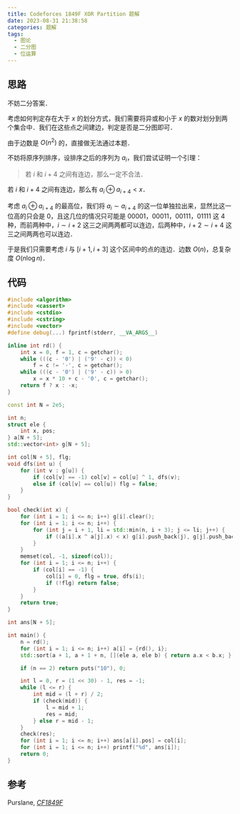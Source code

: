 ```yaml
---
title: Codeforces 1849F XOR Partition 题解
date: 2023-08-31 21:38:58
categories: 题解
tags:
  - 图论
  - 二分图
  - 位运算
---
```


## 思路

不妨二分答案．

考虑如何判定存在大于 $x$ 的划分方式，我们需要将异或和小于 $x$ 的数对划分到两个集合中．我们在这些点之间建边，判定是否是二分图即可．

由于边数是 $O(n^2)$ 的，直接做无法通过本题．

不妨将原序列排序，设排序之后的序列为 $a_i$，我们尝试证明一个引理：

> 若 $i$ 和 $i + 4$ 之间有连边，那么一定不合法．

若 $i$ 和 $i + 4$ 之间有连边，那么有 $a_i \oplus a_{i + 4} < x$．

考虑 $a_i \oplus a_{i + 4}$ 的最高位，我们将 $a_i \sim a_{i + 4}$ 的这一位单独拉出来，显然比这一位高的只会是 $0$，且这几位的情况只可能是 $00001$，$00011$，$00111$，$01111$ 这 $4$ 种，而前两种中，$i \sim i + 2$ 这三之间两两都可以连边，后两种中，$i + 2 \sim i + 4$ 这三之间两两也可以连边．

于是我们只需要考虑 $i$ 与 $[i + 1, i + 3]$ 这个区间中的点的连边．边数 $O(n)$，总复杂度 $O(n \log n)$．

## 代码

```cpp
#include <algorithm>
#include <cassert>
#include <cstdio>
#include <cstring>
#include <vector>
#define debug(...) fprintf(stderr, __VA_ARGS__)

inline int rd() {
	int x = 0, f = 1, c = getchar();
	while (((c - '0') | ('9' - c)) < 0)
		f = c != '-', c = getchar();
	while (((c - '0') | ('9' - c)) > 0)
		x = x * 10 + c - '0', c = getchar();
	return f ? x : -x;
}

const int N = 2e5;

int n;
struct ele {
	int x, pos;
} a[N + 5];
std::vector<int> g[N + 5];

int col[N + 5], flg;
void dfs(int u) {
	for (int v : g[u]) {
		if (col[v] == -1) col[v] = col[u] ^ 1, dfs(v);
		else if (col[v] == col[u]) flg = false;
	}
}

bool check(int x) {
	for (int i = 1; i <= n; i++) g[i].clear();
	for (int i = 1; i <= n; i++) {
		for (int j = i + 1, li = std::min(n, i + 3); j <= li; j++) {
			if ((a[i].x ^ a[j].x) < x) g[i].push_back(j), g[j].push_back(i);
		}
	}
	memset(col, -1, sizeof(col));
	for (int i = 1; i <= n; i++) {
		if (col[i] == -1) {
			col[i] = 0, flg = true, dfs(i);
			if (!flg) return false;
		}
	}
	return true;
}

int ans[N + 5];

int main() {
	n = rd();
	for (int i = 1; i <= n; i++) a[i] = {rd(), i};
	std::sort(a + 1, a + 1 + n, [](ele a, ele b) { return a.x < b.x; });

	if (n == 2) return puts("10"), 0;

	int l = 0, r = (1 << 30) - 1, res = -1;
	while (l <= r) {
		int mid = (l + r) / 2;
		if (check(mid)) {
			l = mid + 1;
			res = mid;
		} else r = mid - 1;
	}
	check(res);
	for (int i = 1; i <= n; i++) ans[a[i].pos] = col[i];
	for (int i = 1; i <= n; i++) printf("%d", ans[i]);
	return 0;
}
```

## 参考

Purslane, [_CF1849F_](https://www.luogu.com.cn/blog/120947/solution-cf1849f)
